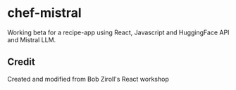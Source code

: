 # chef-mistral
Working beta for a recipe-app using React, Javascript and HuggingFace API and Mistral LLM. 

## Credit
Created and modified from Bob Ziroll's React workshop
